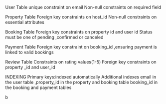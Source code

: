 User Table
unique constraint on email
Non-null constraints  on required field

Property Table
Foreign  key constraints on host_id
Non-null constraints on essential attributes

Booking Table
Foreign key constraints on property id and user id
Status must be one of pending ,confirmed or canceled

Payment Table
Foreign key constraint on booking_id ,ensuring payment is linked to valid bookings

Review Table
Constraints on rating values(1-5)
Foreign key constraints on property _id and user_id

INDEXING
Primary keys:indexed automatically
Additional indexes
email in the user table ,property_id in the property and booking table
booking_id in the booking and payment tables


b
